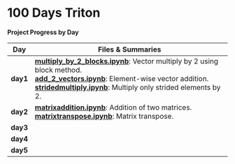 # 100 Days Triton

**Project Progress by Day**

| **Day**  | **Files & Summaries**                                                                                                                                                                                                                                                                                |
| -------- | ---------------------------------------------------------------------------------------------------------------------------------------------------------------------------------------------------------------------------------------------------------------------------------------------------- |
| **day1** | [**multiply_by_2_blocks.ipynb**](day1/multiply_by_2_blocks.ipynb): Vector multiply by 2 using block method.<br/>[**add_2_vectors.ipynb**](day1/add_2_vectors.ipynb): Element-wise vector addition.<br/>[**stridedmultiply.ipynb**](day1/stridedmultiply.ipynb): Multiply only strided elements by 2. |
| **day2** | [**matrixaddition.ipynb**](day2/matrixaddition.ipynb): Addition of two matrices.<br/>[**matrixtranspose.ipynb**](day2/matrixtranspose.ipynb): Matrix transpose.<br/>                                                                                                                                 |
| **day3** |                                                                                                                                                                                                                                                                                                      |
| **day4** |                                                                                                                                                                                                                                                                                                      |
| **day5** |                                                                                                                                                                                                                                                                                                      |

